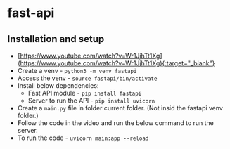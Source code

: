 # fast-api

## Installation and setup
- [https://www.youtube.com/watch?v=Wr1JjhTt1Xg](https://www.youtube.com/watch?v=Wr1JjhTt1Xg){:target="_blank"}
- Create a venv - `python3 -m venv fastapi`
- Access the venv - `source fastapi/bin/activate`
- Install below dependencies:
  - Fast API module - `pip install fastapi`
  - Server to run the API - `pip install uvicorn`
- Create a `main.py` file in folder current folder. (Not insid the fastapi venv folder.)
- Follow the code in the video and run the below command to run the server.
- To run the code - `uvicorn main:app --reload`
